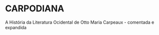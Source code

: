 # CARPODIANA

A História da Literatura Ocidental de Otto Maria Carpeaux - comentada e expandida

```{tableofcontents}
```
